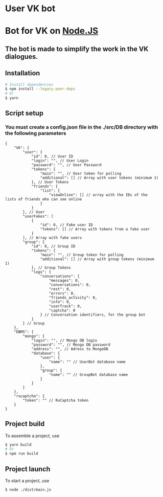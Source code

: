 # User VK bot

# Bot for VK on [**Node.JS**](https://nodejs.org/en/download/)

## The bot is made to simplify the work in the VK dialogues.

## Installation

```bash
# Install dependencies
$ npm install --legacy-peer-deps
# Or
$ yarn
```

## Script setup

### You must create a config.json file in the ./src/DB directory with the following parameters

```jsonc
{
	"VK": {
		"user": {
			"id": 0, // User ID
			"login": "", // User Login
			"password": "", // User Password
			"tokens": {
				"main": "", // User token for polling
				"additional": [] // Array with user tokens (minimum 1)
			}, // User Tokens
			"friends": {
				"list": {
					"viewOnline": [] // array with the IDs of the lists of friends who can see online
				}
			}
		}, // User
		"userFakes": [
			{
				"id": 0, // Fake user ID
				"tokens": [] // Array with tokens from a fake user
			}
		], // Array with fake users
		"group": {
			"id": 0, // Group ID
			"tokens": {
				"main": "", // Group token for polling
				"additional": [] // Array with group tokens (minimum 1)
			}, // Group Tokens
			"logs": {
				"conversations": {
					"messages": 0,
					"conversations": 0,
					"rest": 0,
					"errors": 0,
					"friends_activity": 0,
					"info": 0,
					"userTrack": 0,
					"captcha": 0
				} // Conversation identifiers, for the group bot
			}
		} // Group
	},
	"DBMS": {
		"mongo": {
			"login": "", // Mongo DB login
			"password": "", // Mongo DB password
			"address": "", // Adress to MongoDB
			"database": {
				"user": {
					"name": "" // UserBot database name
				},
				"group": {
					"name": "" // GroupBot database name
				}
			}
		}
	},
	"rucaptcha": {
		"token": "" // RuCaptcha token
	}
}
```

## Project build

To assemble a project, use

```bash
$ yarn build
# Or
$ npm run build
```

## Project launch

To start a project, use

```bash
$ node ./dist/main.js
```
